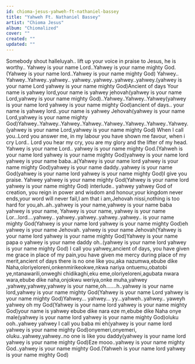 ```yaml
---
id: chioma-jesus-yahweh-ft-nathaniel-bassey
title: "Yahweh Ft. Nathaniel Bassey"
artist: "Chioma Jesus"
album: "Chiomalized"
cover: ""
created: ""
updated: ""
---
```


Somebody shout halleluyah..
lift up your voice in praise to Jesus,
he is worthy..
Yahwey is your name Lord..Yahwey is your name mighty God.(Yahwey is your name lord..Yahwey is your name mighty God) Yahwey.. Yahwey..Yahwey..yahwey.. yahwey..yahwey..yahwey..yahwey.(yahwey is your name Lord yahwey is your name mighty God)Ancient of days Your name is yahwey lord,your name is yahwey jehovah(yahwey is your name Lord,yahwey is your name mighty God)..Yahwey..Yahwey..Yahwey(yahwey is your name lord yahwey is your name mighty God)ancient of days.. your name is yahwey lord..your name is yahwey Jehovah(yahwey is your name Lord,yahwey is your name mighty God)Yahwey..Yahwey..Yahwey..Yahwey..Yahwey..Yahwey..Yahwey..Yahwey.(yahwey is your name Lord,yahwey is your name mighty God)
When I call you..Lord you answer me,
in my labour you have shown me favour,
when i cry Lord.. Lord you hear my cry,
you are my glory and the lifter of my head.
Yahwey is your name Lord.. yahwey is your name mighty  God.(Yahweh is your name lord yahwey is your name mighty God)yahwey is your name lord yahwey is your name baba..a(Yahwey is your name lord yahwey is your name mighty God)yahwey is your name daddy..yahwey is your name God(yahwey is your name lord yahwey is your name mighty God)I give you praise.
Yahwey yahwey is your name mighty God(Yahwey is your name lord yahwey is your name mighty God)
interlude..
yahwey yahwey God of creation,
you reign in power and wisdom and honour,your kingdom never ends,your word will never fail,I am that i am,Jehovah nissi,nothing is too hard for you,ah..ah..yahwey is your name,yahwey is your name baba yahwey is your name, Yahwey is your name, yahwey is your name Lor...lord....yahwey.. yahwey..yahwey..yahwey..yahwey.. is your name mighty God(Yahwey is your name lord yahwey is your name mighty God)eh yahwey is your name Jehovah. yahwey is your name Jehovah(Yahwey is your name lord yahwey is your name mighty  God)Yahwey is your name papa o yahwey is your name daddy oh..(yahwey is your name lord yahwey is your name mighty God)
I call you yahwey,ancient of days,
you have given me grace in place of my pain,you have given me mercy during place of my merit,ancient of days there is no one like you,aka nazumwa,ebube dike Naha,oloriyeloreni,onkenmirikeokwe,nkwa nariya ontuemu,obatobi ye,ntanawarili,onweghi chidikaghi,eku eme,oloriyeloreni,agubata nwara wara,ebube dike naha,onjokwu weriya,onke muha,yahwey ,yahwey,yahwey,yahwey is your name,oh.......h..yahwey is your name  lord,yahwey is your name mighty God(Yahwey is your name Lord yahwey is your name mighty God)Yahwey... yahwey... yy...yahweh..yahwey.. yaweyh yahwey oh my God(Yahwey is your name lord yahwey is your name mighty God)your name is yahwey ebube dike nara eze m,ebube dike Naha onye male(yahwey is your name lord yahwey is your name mighty God)oluku ooh..yahwey yahwey I call you baba mi eh(yahwey is your name lord yahwey is your name mighty God)onyemeri,onyemeri, oluku..yahwey,yahwey..no one is like you daddy(yahwey is your name lord yahwey is your name mighty God)Eze mooo..yahwey is your name mighty God..yahwey is your name mighty God.(Yahweh is your name lord yahwey is your name mighty God)